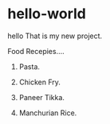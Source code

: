 # hello-world
hello That is my new project.

Food Recepies....

1) Pasta.

2) Chicken Fry.

3) Paneer Tikka.

4) Manchurian Rice.
